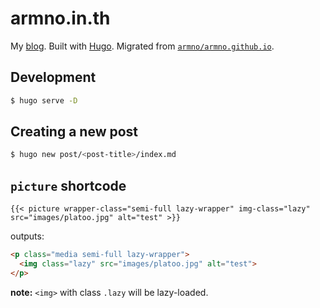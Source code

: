 # armno.in.th

My [blog](https://armno.in.th). Built with [Hugo](https://gohugo.io/). Migrated from [`armno/armno.github.io`](https://github.com/armno/armno.github.io).

## Development

```sh
$ hugo serve -D
```

## Creating a new post

```sh
$ hugo new post/<post-title>/index.md
```

## `picture` shortcode

```
{{< picture wrapper-class="semi-full lazy-wrapper" img-class="lazy" src="images/platoo.jpg" alt="test" >}}
```

outputs:

```html
<p class="media semi-full lazy-wrapper">
  <img class="lazy" src="images/platoo.jpg" alt="test">
</p>
```

**note:** `<img>` with class `.lazy` will be lazy-loaded.
